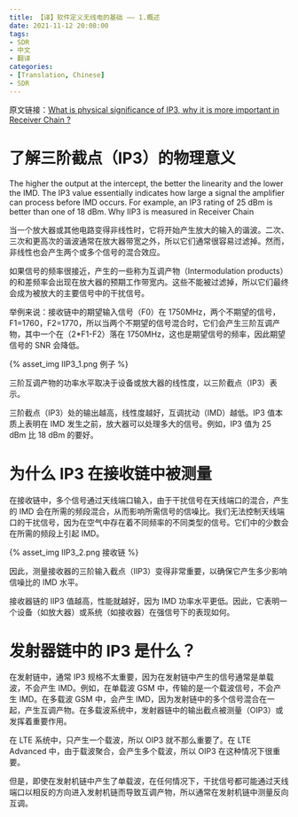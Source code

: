 ```yaml
---
title: 【译】软件定义无线电的基础 —— 1.概述
date: 2021-11-12 20:08:00
tags:
- SDR
- 中文
- 翻译
categories:
- [Translation, Chinese]
- SDR
---
```


原文链接：[What is physical significance of IP3, why it is more important in Receiver Chain ?](https://www.techplayon.com/physical-significance-iip3-important-receiver-chain/)

# 了解三阶截点（IP3）的物理意义

The higher the output at the intercept, the better the linearity and the lower the IMD. The IP3 value essentially indicates how large a signal the amplifier can process before IMD occurs. For example, an IP3 rating of 25 dBm is better than one of 18 dBm.
Why IIP3 is measured in Receiver Chain

当一个放大器或其他电路变得非线性时，它将开始产生放大的输入的谐波。二次、三次和更高次的谐波通常在放大器带宽之外，所以它们通常很容易过滤掉。然而，非线性也会产生两个或多个信号的混合效应。

如果信号的频率很接近，产生的一些称为互调产物（Intermodulation products）的和差频率会出现在放大器的预期工作带宽内。这些不能被过滤掉，所以它们最终会成为被放大的主要信号中的干扰信号。

举例来说：接收链中的期望输入信号（F0）在 1750MHz，两个不期望的信号，F1=1760，F2=1770，所以当两个不期望的信号混合时，它们会产生三阶互调产物，其中一个在（2*F1-F2）落在 1750MHz，这也是期望信号的频率，因此期望信号的 SNR 会降低。

{% asset_img IIP3_1.png 例子 %}

三阶互调产物的功率水平取决于设备或放大器的线性度，以三阶截点（IP3）表示。

三阶截点（IP3）处的输出越高，线性度越好，互调扰动（IMD）越低。IP3 值本质上表明在 IMD 发生之前，放大器可以处理多大的信号。例如，IP3 值为 25 dBm 比 18 dBm 的要好。

# 为什么 IP3 在接收链中被测量

在接收链中，多个信号通过天线端口输入，由于干扰信号在天线端口的混合，产生的 IMD 会在所需的频段混合，从而影响所需信号的信噪比。我们无法控制天线端口的干扰信号，因为在空气中存在着不同频率的不同类型的信号。它们中的少数会在所需的频段上引起 IMD。

{% asset_img IIP3_2.png 接收链 %}

因此，测量接收器的三阶输入截点（IIP3）变得非常重要，以确保它产生多少影响信噪比的 IMD 水平。

接收器链的 IIP3 值越高，性能就越好，因为 IMD 功率水平更低。因此，它表明一个设备（如放大器）或系统（如接收器）在强信号下的表现如何。

# 发射器链中的 IP3 是什么？

在发射链中，通常 IP3 规格不太重要，因为在发射链中产生的信号通常是单载波，不会产生 IMD。例如，在单载波 GSM 中，传输的是一个载波信号，不会产生 IMD。在多载波 GSM 中，会产生 IMD，因为发射链中的多个信号混合在一起，产生互调产物。在多载波系统中，发射器链中的输出截点被测量（OIP3）或发挥着重要作用。

在 LTE 系统中，只产生一个载波，所以 OIP3 就不那么重要了。在 LTE Advanced 中，由于载波聚合，会产生多个载波，所以 OIP3 在这种情况下很重要。

但是，即使在发射机链中产生了单载波，在任何情况下，干扰信号都可能通过天线端口以相反的方向进入发射机链而导致互调产物，所以通常在发射机链中测量反向互调。
